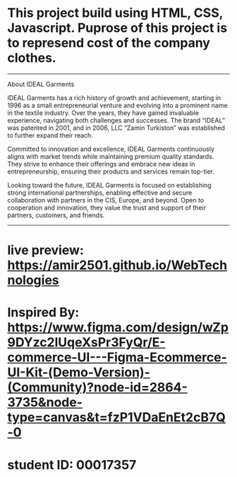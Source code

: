 # This project build using HTML, CSS, Javascript. Puprose of this project is to represend cost of the company clothes.
<hr>
About IDEAL Garments

IDEAL Garments has a rich history of growth and achievement, starting in 1996 as a small entrepreneurial venture and
evolving into a prominent name in the textile industry. Over the years, they have gained invaluable experience,
navigating both challenges and successes. The brand “IDEAL” was patented in 2001, and in 2006, LLC “Zamin Turkiston” was
established to further expand their reach.

Committed to innovation and excellence, IDEAL Garments continuously aligns with market trends while maintaining premium
quality standards. They strive to enhance their offerings and embrace new ideas in entrepreneurship, ensuring their
products and services remain top-tier.

Looking toward the future, IDEAL Garments is focused on establishing strong international partnerships, enabling
effective and secure collaboration with partners in the CIS, Europe, and beyond. Open to cooperation and innovation,
they value the trust and support of their partners, customers, and friends.
<hr>

#  live preview: https://amir2501.github.io/WebTechnologies

# Inspired By: https://www.figma.com/design/wZp9DYzc2lUqeXsPr3FyQr/E-commerce-UI---Figma-Ecommerce-UI-Kit-(Demo-Version)-(Community)?node-id=2864-3735&node-type=canvas&t=fzP1VDaEnEt2cB7Q-0

# student ID: <strong>00017357</strong>
